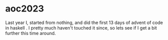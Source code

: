 # aoc2023

Last year I, started from nothing, and did the first 13 days of advent of code
in haskell . I pretty much haven't touched it since, so lets see if I get a bit
further this time around.
